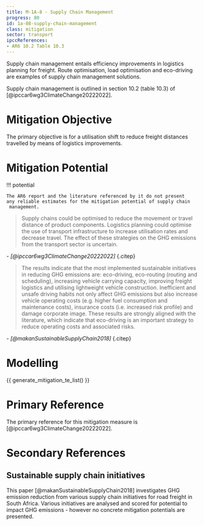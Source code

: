 ```yaml
---
title: M-1A-8 - Supply Chain Management
progress: 80
id: 1a-08-supply-chain-management
class: mitigation
sector: transport
ipccReferences:
- AR6 10.2 Table 10.3
---
```


Supply chain management entails efficiency improvements in logistics planning for freight. Route optimisation, load optimisation and eco-driving are examples of supply chain management solutions.

Supply chain management is outlined in section 10.2 (table 10.3) of [@ipccar6wg3ClimateChange20222022].


# Mitigation Objective

The primary objective is for a utilisation shift to reduce freight distances travelled by means of logistics improvements.

# Mitigation Potential


!!! potential

    The AR6 report and the literature referenced by it do not present 
    any reliable estimates for the mitigation potential of supply chain
     management.



> 	Supply chains could be optimised to reduce the movement or travel distance of product components. Logistics planning could optimise the use of transport infrastructure to increase utilisation rates and decrease travel. The effect of these strategies on the GHG emissions from the transport sector is uncertain.

<cite>- [@ipccar6wg3ClimateChange20222022]</cite>
{.citep}


> The results indicate that the most implemented sustainable initiatives in reducing GHG emissions are: eco-driving, eco-routing (routing and scheduling), increasing vehicle carrying capacity, improving freight logistics and utilising lightweight vehicle construction. Inefficient and unsafe driving habits not only affect GHG emissions but also increase vehicle operating costs (e.g. higher fuel consumption and maintenance costs), insurance costs (i.e. increased risk profile) and damage corporate image. These results are strongly aligned with the literature, which indicate that eco-driving is an important strategy to reduce operating costs and associated risks.

<cite>- [@makanSustainableSupplyChain2018]</cite>
{.citep}



# Modelling

{{ generate_mitigation_te_list() }}


# Primary Reference

The primary reference for this mitigation measure is [@ipccar6wg3ClimateChange20222022].

# Secondary References

## Sustainable supply chain initiatives

This paper [@makanSustainableSupplyChain2018] investigates GHG emission reduction from various supply chain initiatives for road freight in South Africa. Various initiatives are analysed and scored for potential to impact GHG emissions - however no concrete mitigation potentials are presented.
